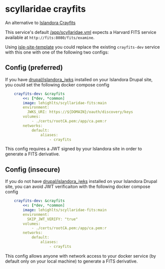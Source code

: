 # scyllaridae crayfits

An alternative to [Islandora Crayfits](https://github.com/Islandora/Crayfish/tree/4.x/CrayFits)

This service's default [/app/scyllaridae.yml](./scyllaridae.yml) expects a Harvard FITS service available at `http://fits:8080/fits/examine`.

Using [isle-site-template](https://github.com/islandora-devops/isle-site-template) you could replace the existing `crayfits-dev` service with this one with one of the following two configs:

## Config (preferred)

If you have [drupal/islandora_jwks](https://www.drupal.org/project/islandora_jwks) installed on your Islandora Drupal site, you could set the following docker compose config

```yaml
    crayfits-dev: &crayfits
        <<: [*dev, *common]
        image: lehighlts/scyllaridae-fits:main
        environment:
          JWKS_URI: https://${DOMAIN}/oauth/discovery/keys
        volumes:
            - ./certs/rootCA.pem:/app/ca.pem:r
        networks:
            default:
                aliases:
                    - crayfits
```

This config requires a JWT signed by your Islandora site in order to generate a FITS derivative.

## Config (insecure)

If you do not have [drupal/islandora_jwks](https://www.drupal.org/project/islandora_jwks) installed on your Islandora Drupal site, you can avoid JWT verificaiton with the following docker compose config

```yaml
    crayfits-dev: &crayfits
        <<: [*dev, *common]
        image: lehighlts/scyllaridae-fits:main
        environment:
          SKIP_JWT_VERIFY: "true"
        volumes:
            - ./certs/rootCA.pem:/app/ca.pem:r
        networks:
            default:
                aliases:
                    - crayfits
```

This config allows anyone with network access to your docker service (by default only on your local machine) to generate a FITS derivative.
